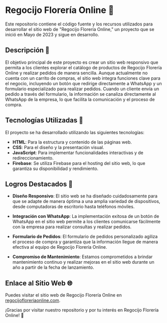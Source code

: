 # Regocijo Florería Online 🌼
 <!-- Agrega aquí el logo de tu floristería si lo tienes -->

Este repositorio contiene el código fuente y los recursos utilizados para desarrollar el sitio web de "Regocijo Florería Online," un proyecto que se inició en Mayo de 2023 y sigue en desarrollo.

## Descripción 🌸

El objetivo principal de este proyecto es crear un sitio web responsivo que permita a los clientes explorar el catálogo de productos de Regocijo Florería Online y realizar pedidos de manera sencilla. Aunque actualmente no cuenta con un carrito de compras, el sitio web integra funciones clave para el negocio, incluyendo un botón que redirige directamente a WhatsApp y un formulario especializado para realizar pedidos. Cuando un cliente envía un pedido a través del formulario, la información se canaliza directamente al WhatsApp de la empresa, lo que facilita la comunicación y el proceso de compra.

## Tecnologías Utilizadas 🚀

El proyecto se ha desarrollado utilizando las siguientes tecnologías:

- **HTML**: Para la estructura y contenido de las páginas web.
- **CSS**: Para el diseño y la presentación visual.
- **JavaScript**: Para implementar funcionalidades interactivas y de redireccionamiento.
- **Firebase**: Se utiliza Firebase para el hosting del sitio web, lo que garantiza su disponibilidad y rendimiento.

## Logros Destacados 🌟

- **Diseño Responsivo**: El sitio web se ha diseñado cuidadosamente para que se adapte de manera óptima a una amplia variedad de dispositivos, desde computadoras de escritorio hasta teléfonos móviles.

- **Integración con WhatsApp**: La implementación exitosa de un botón de WhatsApp en el sitio web permite a los clientes comunicarse fácilmente con la empresa para realizar consultas y realizar pedidos.

- **Formulario de Pedidos**: El formulario de pedidos personalizado agiliza el proceso de compra y garantiza que la información llegue de manera efectiva al equipo de Regocijo Florería Online.

- **Compromiso de Mantenimiento**: Estamos comprometidos a brindar mantenimiento continuo y realizar mejoras en el sitio web durante un año a partir de la fecha de lanzamiento.

## Enlace al Sitio Web 🌐

Puedes visitar el sitio web de Regocijo Florería Online en [regocijofloreriaonline.com](http://regocijofloreriaonline.com).


¡Gracias por visitar nuestro repositorio y por tu interés en Regocijo Florería Online! 🌷

